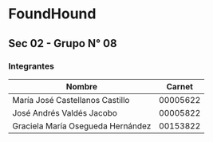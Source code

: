 # FoundHound

## Sec 02 - Grupo N° 08

### Integrantes

|Nombre|Carnet|
| ---- | ---- |
|María José Castellanos Castillo|00005622|
|José Andrés Valdés Jacobo|00005822|
|Graciela María Osegueda Hernández|00153822|
